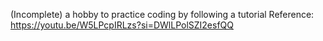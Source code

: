 (Incomplete) a hobby to practice coding by following a tutorial
Reference: https://youtu.be/W5LPcpIRLzs?si=DWlLPolSZI2esfQQ 
